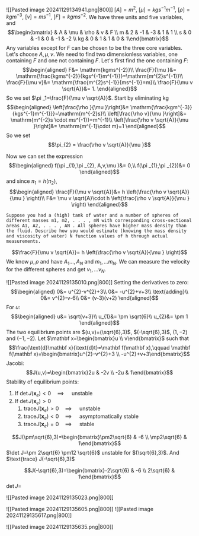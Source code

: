![[Pasted image 20241129134941.png|800]]
$[A]=m^2$, $[\mu ]=kgs^{-1}m^{-1}$, $[\rho ]=kg m^{-3}$, $[v]=ms^{-1}$, $[F]=kg ms^{-2}$.
We have three units and five variables, and 
$$\begin{bmatrix} & A & \mu  & \rho  & v & F \\ m & 2 & -1 & -3 & 1 & 1 \\ s & 0 & -1 & 0 & -1 & -2 \\ kg & 0 & 1 & 1 & 0 & 1\end{bmatrix}$$
Any variables except for $F$ can be chosen to be the three core variables. Let's choose $A,\mu ,v$.
We need to find two dimensionless variables, one containing $F$ and one not containing $F$. Let's first find the one containing $F$:
$$\begin{aligned}
F&= \mathrm{kgms^{-2}}\\
\frac{F}{\mu }&= \mathrm{\frac{kgms^{-2}}{kgs^{-1}m^{-1}}}=\mathrm{m^{2}s^{-1}}\\
\frac{F}{\mu v}&= \mathrm{\frac{m^{2}s^{-1}}{ms^{-1}}=m}\\
\frac{F}{\mu v \sqrt{A}}&= 1.
\end{aligned}$$
So we set $\pi _1=\frac{F}{\mu v \sqrt{A}}$.
Start by eliminating kg
$$\begin{aligned}
\left[\frac{\rho }{\mu  }\right]&= \mathrm{\frac{kgm^{-3}}{kgs^{-1}m^{-1}}}=\mathrm{m^{-2}s}\\
\left[\frac{\rho v}{\mu  }\right]&= \mathrm{m^{-2}s \cdot ms^{-1}}=m^{-1}\\
\left[\frac{\rho v \sqrt{A}}{\mu  }\right]&= \mathrm{m^{-1}\cdot m}=1
\end{aligned}$$
So we set
$$\pi_{2} = \frac{\rho v \sqrt{A}}{\mu }$$

Now we can set the expression
$$\begin{aligned}
f(\pi _{1},\pi _{2}, A,v,\mu )&=  0,\\
f(\pi _{1},\pi _{2})&= 0
\end{aligned}$$
and since $\pi _{1}= h(\pi _{2})$,
$$\begin{aligned}
\frac{F}{\mu v \sqrt{A}}&= h \left(\frac{\rho v \sqrt{A}}{\mu } \right)\\
F&= \mu v \sqrt{A}\cdot h \left(\frac{\rho v \sqrt{A}}{\mu } \right)
\end{aligned}$$
```ad-question
Suppose you had a (high) tank of water and a number of spheres of different masses m1, m2, . . . , mN with corresponding cross-sectional areas A1, A2, . . . , AN . All spheres have higher mass density than the fluid. Describe how you would estimate (knowing the mass density and viscosity of water) N function values of h through actual measurements.

```

$$\frac{F}{\mu v \sqrt{A}}= h \left(\frac{\rho v \sqrt{A}}{\mu } \right)$$
We know $\mu ,\rho$ and have $A_{1}\dots ,A_{N}$ and $m_{1},\dots m_{N}$. We can measure the velocity for the different spheres and get $v_{1},\dots v_{N}$.


![[Pasted image 20241129135010.png|800]]
Setting the derivatives to zero:
$$\begin{aligned}
0&= u^{2}-v^{2}+3\\
0&= -u^{2}+v+3\\
\text{adding}\\
0&= v^{2}-v-6\\
0&= (v-3)(v+2)
\end{aligned}$$
For $u$:
$$\begin{aligned}
u&= \sqrt{v+3}\\
u_{1}&= \pm \sqrt{6}\\
u_{2}&= \pm 1
\end{aligned}$$
The two equilibrium points are $(u,v)=(\sqrt{6},3)$, $(-\sqrt{6},3)$, $(1,-2)$ and $(-1,-2)$.
Let $\mathbf x=\begin{bmatrix}u \\ v\end{bmatrix}$ such that
$$\frac{\text{d}\mathbf x}{\text{d}t}=\mathbf f(\mathbf x),\qquad \mathbf f(\mathbf x)=\begin{bmatrix}u^{2}-v^{2}+3 \\ -u^{2}+v+3\end{bmatrix}$$
Jacobi:
$$J(u,v)=\begin{bmatrix}2u & -2v \\ -2u & 1\end{bmatrix}$$
Stability of equilibrium points:
1. If $\det J(\mathbf x_{e})<0\quad\implies\quad$ unstable
2. If $\det J(\mathbf x_{e})>0$
	1. $\text{trace} J(\mathbf x_{e})>0\quad\implies\quad$ unstable
	2. $\text{trace} J(\mathbf x_{e})<0\quad\implies\quad$ asymptomatically stable
	3. $\text{trace} J(\mathbf x_{e})=0\quad\implies\quad$ stable

$$J(\pm\sqrt{6},3)=\begin{bmatrix}\pm2\sqrt{6}  & -6 \\ \mp2\sqrt{6} & 1\end{bmatrix}$$
$\det J=\pm 2\sqrt{6} \pm12 \sqrt{6}$ unstable for $(\sqrt{6},3)$. 
And $\text{trace} J(-\sqrt{6},3)$

$$J(-\sqrt{6},3)=\begin{bmatrix}-2\sqrt{6}  & -6 \\ 2\sqrt{6} & 1\end{bmatrix}$$
$\det J=$


![[Pasted image 20241129135023.png|800]]

![[Pasted image 20241129135605.png|800]]
![[Pasted image 20241129135617.png|800]]

![[Pasted image 20241129135635.png|800]]